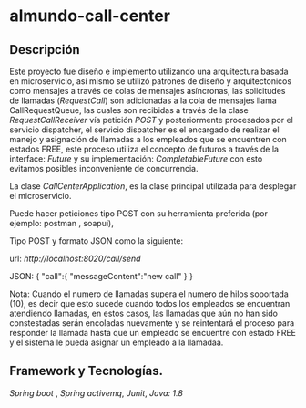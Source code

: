 # almundo-call-center

## Descripción

Este proyecto fue diseño e implemento utilizando una arquitectura basada en microservicio, así mismo se utilizó
patrones de diseño y arquitectonicos como mensajes a través de colas de mensajes asíncronas,
las solicitudes de llamadas (*RequestCall*)  son adicionadas a la cola de mensajes llama CallRequestQueue,
las cuales son recibidas a través  de la clase *RequestCallReceiver* vía petición *POST* y posteriormente procesados por el servicio dispatcher,
el servicio dispatcher es el encargado de realizar el manejo y asignación de llamadas a los empleados que se encuentren
con estados FREE, este proceso utiliza el concepto de futuros a través de la interface: *Future* y su implementación: *CompletableFuture* con esto
evitamos posibles inconveniente de concurrencia.


La clase *CallCenterApplication*, es la clase principal utilizada para desplegar el microservicio.

Puede hacer peticiones tipo POST con su herramienta preferida (por ejemplo: postman , soapui),

Tipo POST y formato JSON como la siguiente:

url: *http://localhost:8020/call/send*

JSON:
{
	"call":{
		"messageContent":"new call"
	}
}

Nota: Cuando el numero de llamadas supera el numero de hilos soportada (10), es decir que esto sucede cuando
todos los empleados se encuentran atendiendo llamadas, en estos casos, las llamadas que aún no han sido constestadas
serán encoladas nuevamente y se reintentará el proceso para responder la llamada hasta que un empleado se encuentre con estado FREE
y el sistema le pueda asignar un empleado a la llamadaa.

## Framework y Tecnologías.

*Spring boot* , *Spring activemq*, *Junit*, *Java: 1.8*

